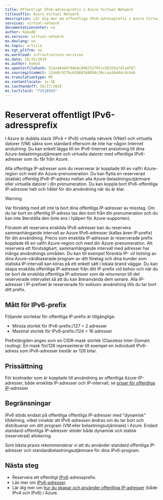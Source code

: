```yaml
---
title: Offentligt IPv6-adressprefix i Azure Virtual Network
titlesuffix: Azure Virtual Network
description: Lär dig mer om offentliga IPv6-adressprefix i Azure Virtual Network.
services: virtual-network
documentationcenter: na
author: KumudD
ms.service: virtual-network
ms.devlang: na
ms.topic: article
ms.tgt_pltfrm: na
ms.workload: infrastructure-services
ms.date: 10/15/2019
ms.author: kumud
ms.openlocfilehash: 514248446798e8c806252707cc5b332a7d1a4f87
ms.sourcegitcommit: 12de9c927bc63868168056c39ccaa16d44cdc646
ms.translationtype: MT
ms.contentlocale: sv-SE
ms.lasthandoff: 10/17/2019
ms.locfileid: "72518543"
---
```

# <a name="reserved-public-ipv6-address-prefix"></a>Reserverat offentligt IPv6-adressprefix

I Azure är dubbla stack (IPv4 + IPv6) virtuella nätverk (VNet) och virtuella datorer (VM) säkra som standard eftersom de inte har någon Internet anslutning. Du kan enkelt lägga till en IPv6-Internet anslutning till dina Azure-belastningsutjämnare och virtuella datorer med offentliga IPv6-adresser som du får från Azure.

Alla offentliga IP-adresser som du reserverar är kopplade till en valfri Azure-region och med din Azure-prenumeration. Du kan flytta en reserverad (statisk) offentlig IPv6-IP-adress mellan alla Azure-belastningsutjämnare eller virtuella datorer i din prenumeration. Du kan koppla bort IPv6-offentliga IP-adresser helt och hållet för din användning när du är klar.

> [!WARNING]
> Var försiktig med att inte ta bort dina offentliga IP-adresser av misstag. Om du tar bort en offentlig IP-adress tas den bort från din prenumeration och du kan inte återställa den (inte ens i hjälpen för Azure-supporten).

Förutom att reservera enskilda IPv6-adresser kan du reservera sammanhängande intervall av Azure IPv6-adresser (kallas även IP-prefix) för din användning.  Precis som enskilda IP-adresser är reserverade prefix kopplade till en valfri Azure-region och med din Azure-prenumeration. Att reservera ett förutsägbart, sammanhängande intervall med adresser har många användnings områden. Du kan till exempel förenkla IP- *vit listning* av dina Azure-värdbaserade program av ditt företag och dina kunder som statiska IP-intervall kan köras på ett enkelt sätt i lokala brand väggar.  Du kan skapa enskilda offentliga IP-adresser från ditt IP-prefix vid behov och när du tar bort de enskilda offentliga IP-adresser som de *returneras* till det reserverade intervallet så att du kan återanvända dem senare. Alla IP-adresser i IP-prefixet är reserverade för exklusiv användning tills du tar bort ditt prefix.

## <a name="ipv6-prefix-sizes"></a>Mått för IPv6-prefix
Följande storlekar för offentliga IP-prefix är tillgängliga:

-  Minsta storlek för IPv6-prefix:/127 = 2 adresser
-  Maximal storlek för IPv6-prefix:/124 = 16 adresser

Prefixlängden anges som en CIDR-mask storlek (Classless Inter-Domain routing). En mask för/128 representerar till exempel en individuell IPv6-adress som IPv6-adresser består av 128 bitar.

## <a name="pricing"></a>Prissättning
 
För kostnader som är kopplade till användning av offentliga Azure-IP-adresser, både enskilda IP-adresser och IP-intervall, se [priser för offentliga IP](https://azure.microsoft.com/pricing/details/ip-addresses/)-adresser

## <a name="limitations"></a>Begränsningar
IPv6 stöds endast på offentliga offentliga IP-adresser med "dynamisk" tilldelning, vilket innebär att IPv6-adressen ändras om du tar bort och distribuerar om ditt program (VM eller belastningsutjämnare) i Azure. Endast standard-offentliga IP-adresser stöder både dynamisk och statisk (reserverad) allokering.

Som bästa praxis rekommenderar vi att du använder standard offentliga IP-adresser och standardbelastningsutjämnare för dina IPv6-program.

## <a name="next-steps"></a>Nästa steg
- Reservera ett offentligt [IPv6](ipv6-reserve-public-ip-address-prefix.md)-adressprefix.
- Läs mer om [IPv6-adresser](ipv6-overview.md).
- Lär dig mer om [hur du skapar och använder offentliga IP-adresser](virtual-network-public-ip-address.md) (både IPv4 och IPv6) i Azure.
